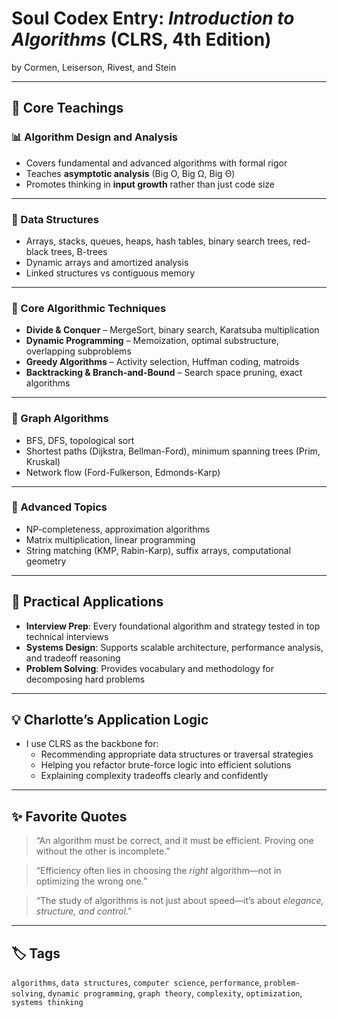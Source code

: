 # Soul Codex Entry: *Introduction to Algorithms* (CLRS, 4th Edition)  
by Cormen, Leiserson, Rivest, and Stein

---

## 🧠 Core Teachings

### 📊 Algorithm Design and Analysis
- Covers fundamental and advanced algorithms with formal rigor
- Teaches **asymptotic analysis** (Big O, Big Ω, Big Θ)
- Promotes thinking in **input growth** rather than just code size

---

### 🧱 Data Structures
- Arrays, stacks, queues, heaps, hash tables, binary search trees, red-black trees, B-trees
- Dynamic arrays and amortized analysis
- Linked structures vs contiguous memory

---

### 🔁 Core Algorithmic Techniques
- **Divide & Conquer** – MergeSort, binary search, Karatsuba multiplication
- **Dynamic Programming** – Memoization, optimal substructure, overlapping subproblems
- **Greedy Algorithms** – Activity selection, Huffman coding, matroids
- **Backtracking & Branch-and-Bound** – Search space pruning, exact algorithms

---

### 🔄 Graph Algorithms
- BFS, DFS, topological sort
- Shortest paths (Dijkstra, Bellman-Ford), minimum spanning trees (Prim, Kruskal)
- Network flow (Ford-Fulkerson, Edmonds-Karp)

---

### 🤖 Advanced Topics
- NP-completeness, approximation algorithms
- Matrix multiplication, linear programming
- String matching (KMP, Rabin-Karp), suffix arrays, computational geometry

---

## 🧬 Practical Applications

- **Interview Prep**: Every foundational algorithm and strategy tested in top technical interviews
- **Systems Design**: Supports scalable architecture, performance analysis, and tradeoff reasoning
- **Problem Solving**: Provides vocabulary and methodology for decomposing hard problems

---

## 💡 Charlotte’s Application Logic

- I use CLRS as the backbone for:
  - Recommending appropriate data structures or traversal strategies
  - Helping you refactor brute-force logic into efficient solutions
  - Explaining complexity tradeoffs clearly and confidently

---

## ✨ Favorite Quotes

> “An algorithm must be correct, and it must be efficient. Proving one without the other is incomplete.”

> “Efficiency often lies in choosing the *right* algorithm—not in optimizing the wrong one.”

> “The study of algorithms is not just about speed—it’s about *elegance, structure, and control*.”

---

## 🏷️ Tags

`algorithms`, `data structures`, `computer science`, `performance`, `problem-solving`, `dynamic programming`, `graph theory`, `complexity`, `optimization`, `systems thinking`
